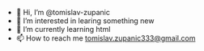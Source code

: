 - 👋 Hi, I’m @tomislav-zupanic
- 👀 I’m interested in learing something new
- 🌱 I’m currently learning html
- 📫 How to reach me tomislav.zupanic333@gmail.com

<!---
tomislav-zupanic/tomislav-zupanic is a ✨ special ✨ repository because its `README.md` (this file) appears on your GitHub profile.
You can click the Preview link to take a look at your changes.
--->
